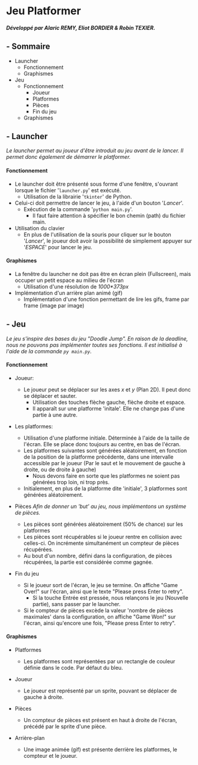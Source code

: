 # Jeu Platformer
##### Développé par Alaric REMY, Eliot BORDIER & Robin TEXIER.

## - Sommaire
* Launcher
    * Fonctionnement
    * Graphismes
* Jeu
    * Fonctionnement
        * Joueur
        * Platformes
        * Pièces
        * Fin du jeu
    * Graphismes

## - Launcher
*Le launcher permet au joueur d'être introduit au jeu avant de le lancer. Il permet donc également de démarrer le platformer.*

#### Fonctionnement
* Le launcher doit être présenté sous forme d'une fenêtre, s'ouvrant lorsque le fichier '`launcher.py`' est exécuté.
    * Utilisation de la librairie '`tkinter`' de Python.
* Celui-ci doit permettre de lancer le jeu, à l'aide d'un bouton '*Lancer*'.
    * Exécution de la commande '`python main.py`'.
        * Il faut faire attention à spécifier le bon chemin (path) du fichier main.
* Utilisation du clavier
    * En plus de l'utilisation de la souris pour cliquer sur le bouton '*Lancer*', le joueur doit avoir la possibilité de simplement appuyer sur '*ESPACE*' pour lancer le jeu.

#### Graphismes
* La fenêtre du launcher ne doit pas être en écran plein (Fullscreen), mais occuper un petit espace au milieu de l'écran
    * Utilisation d'une résolution de *1000\*373px*
* Implémentation d'un arrière plan animé (gif)
    * Implémentation d'une fonction permettant de lire les gifs, frame par frame (image par image)

## - Jeu
*Le jeu s'inspire des bases du jeu "Doodle Jump". En raison de la deadline, nous ne pouvons pas implémenter toutes ses fonctions. Il est initialisé à l'aide de la commande `py main.py`.*

#### Fonctionnement
* Joueur:
   * Le joueur peut se déplacer sur les axes *x* et *y* (Plan 2D). Il peut donc se déplacer et sauter.
      * Utilisation des touches flèche gauche, flèche droite et espace.
      * Il apparaît sur une platforme 'initale'. Elle ne change pas d'une partie à une autre.

* Les platformes:
   * Utilisation d'une platforme initiale. Déterminée à l'aide de la taille de l'écran. Elle se place donc toujours au centre, en bas de l'écran.
   * Les platformes suivantes sont générées aléatoirement, en fonction de la position de la platforme précédente, dans une intervalle accessible par le joueur (Par le saut et le mouvement de gauche à droite, ou de droite à gauche)
        * Nous devons faire en sorte que les platformes ne soient pas générées trop loin, ni trop près.
   * Initialement, en plus de la platforme dite 'initiale', 3 platformes sont générées aléatoirement.

* Pièces
  *Afin de donner un 'but' au jeu, nous implémentons un système de pièces.*
  * Les pièces sont générées aléatoirement (50% de chance) sur les platformes
  * Les pièces sont récupérables si le joueur rentre en collision avec celles-ci. On incrémente simultanément un compteur de pièces récupérées.
  * Au bout d'un nombre, défini dans la configuration, de pièces récupérées, la partie est considérée comme gagnée.
 
* Fin du jeu
  * Si le joueur sort de l'écran, le jeu se termine. On affiche "Game Over!" sur l'écran, ainsi que le texte "Please press Enter to retry". 
     * Si la touche Entrée est pressée, nous relançons le jeu (Nouvelle partie), sans passer par le launcher.
  * Si le compteur de pièces excède la valeur 'nombre de pièces maximales' dans la configuration, on affiche "Game Won!" sur l'écran, ainsi qu'encore une fois, "Please press Enter to retry".

#### Graphismes

* Platformes
  * Les platformes sont représentées par un rectangle de couleur définie dans le code. Par défaut du bleu.

* Joueur
   * Le joueur est représenté par un sprite, pouvant se déplacer de gauche à droite.

* Pièces
   * Un compteur de pièces est présent en haut à droite de l'écran, précédé par le sprite d'une pièce.

* Arrière-plan
   * Une image animée (gif) est présente derrière les platformes, le compteur et le joueur.
  



